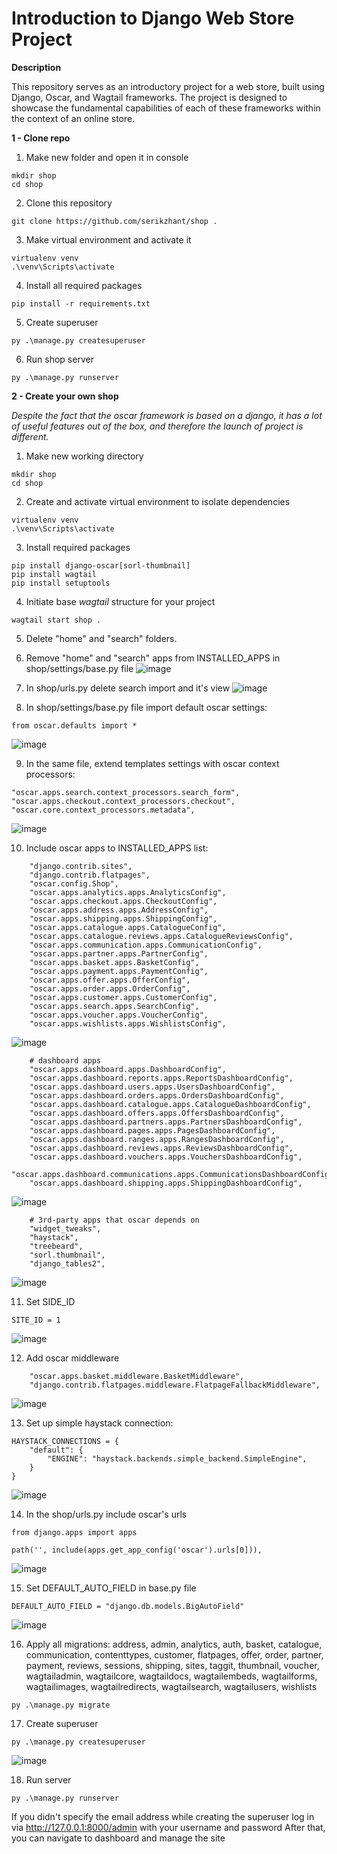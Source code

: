 # Introduction to Django Web Store Project
**Description**

This repository serves as an introductory project for a web store, built using Django, Oscar, and Wagtail frameworks. 
The project is designed to showcase the fundamental capabilities of each of these frameworks within the context of an online store.

**1 - Clone repo**
  1. Make new folder and open it in console
```
mkdir shop
cd shop
```
  2. Clone this repository
```
git clone https://github.com/serikzhant/shop .
```
  3. Make virtual environment and activate it
```
virtualenv venv
.\venv\Scripts\activate
```
  4. Install all required packages
```
pip install -r requirements.txt
```
  5. Create superuser
```
py .\manage.py createsuperuser
```
  6. Run shop server
```
py .\manage.py runserver    
```
**2 - Create your own shop**

_Despite the fact that the oscar framework is based on a django, it has a lot of useful features out of the box, and therefore the launch of project is different._
  1. Make new working directory
```
mkdir shop
cd shop
```
  2. Create and activate virtual environment to isolate dependencies
```
virtualenv venv
.\venv\Scripts\activate
```
  3. Install required packages
```
pip install django-oscar[sorl-thumbnail]
pip install wagtail
pip install setuptools
```
  4. Initiate base _wagtail_ structure for your project
```
wagtail start shop .
```
  5. Delete "home" and "search" folders.
  
  6. Remove "home" and "search" apps from INSTALLED_APPS in shop/settings/base.py file
![image](https://github.com/serikzhant/shop/assets/138390123/16e2efce-298b-4969-a44b-214c1e149a98)

  7. In shop/urls.py delete search import and it's view
![image](https://github.com/serikzhant/shop/assets/138390123/340480b6-afb8-488f-bf11-395caf1e7ea7)

  8. In shop/settings/base.py file import default oscar settings:
```
from oscar.defaults import *
```
![image](https://github.com/serikzhant/shop/assets/138390123/f0dfcf78-0306-4945-ad76-f02fb01f4656)
 
  9. In the same file, extend templates settings with oscar context processors:
```
"oscar.apps.search.context_processors.search_form",
"oscar.apps.checkout.context_processors.checkout",
"oscar.core.context_processors.metadata",
```
![image](https://github.com/serikzhant/shop/assets/138390123/e40312a6-b897-4559-becb-269004bfc75d)


  10. Include oscar apps to INSTALLED_APPS list:
```
    "django.contrib.sites",
    "django.contrib.flatpages",
    "oscar.config.Shop",
    "oscar.apps.analytics.apps.AnalyticsConfig",
    "oscar.apps.checkout.apps.CheckoutConfig",
    "oscar.apps.address.apps.AddressConfig",
    "oscar.apps.shipping.apps.ShippingConfig",
    "oscar.apps.catalogue.apps.CatalogueConfig",
    "oscar.apps.catalogue.reviews.apps.CatalogueReviewsConfig",
    "oscar.apps.communication.apps.CommunicationConfig",
    "oscar.apps.partner.apps.PartnerConfig",
    "oscar.apps.basket.apps.BasketConfig",
    "oscar.apps.payment.apps.PaymentConfig",
    "oscar.apps.offer.apps.OfferConfig",
    "oscar.apps.order.apps.OrderConfig",
    "oscar.apps.customer.apps.CustomerConfig",
    "oscar.apps.search.apps.SearchConfig",
    "oscar.apps.voucher.apps.VoucherConfig",
    "oscar.apps.wishlists.apps.WishlistsConfig",
```
![image](https://github.com/serikzhant/shop/assets/138390123/ef6cb540-1d5a-41b3-a7d0-a2b759f23ca0)

```
    # dashboard apps
    "oscar.apps.dashboard.apps.DashboardConfig",
    "oscar.apps.dashboard.reports.apps.ReportsDashboardConfig",
    "oscar.apps.dashboard.users.apps.UsersDashboardConfig",
    "oscar.apps.dashboard.orders.apps.OrdersDashboardConfig",
    "oscar.apps.dashboard.catalogue.apps.CatalogueDashboardConfig",
    "oscar.apps.dashboard.offers.apps.OffersDashboardConfig",
    "oscar.apps.dashboard.partners.apps.PartnersDashboardConfig",
    "oscar.apps.dashboard.pages.apps.PagesDashboardConfig",
    "oscar.apps.dashboard.ranges.apps.RangesDashboardConfig",
    "oscar.apps.dashboard.reviews.apps.ReviewsDashboardConfig",
    "oscar.apps.dashboard.vouchers.apps.VouchersDashboardConfig",
    "oscar.apps.dashboard.communications.apps.CommunicationsDashboardConfig",
    "oscar.apps.dashboard.shipping.apps.ShippingDashboardConfig",
```
![image](https://github.com/serikzhant/shop/assets/138390123/eb793afc-d2a8-4f11-b1fb-a84865c663b8)

```
    # 3rd-party apps that oscar depends on
    "widget_tweaks",
    "haystack",
    "treebeard",
    "sorl.thumbnail",
    "django_tables2",
```
![image](https://github.com/serikzhant/shop/assets/138390123/652b5b59-876c-49c1-9f2b-356250a32670)

  11. Set SIDE_ID
```
SITE_ID = 1
```
![image](https://github.com/serikzhant/shop/assets/138390123/1979b00f-039c-4fc1-abdf-205862927eb0)

  12. Add oscar middleware
```
    "oscar.apps.basket.middleware.BasketMiddleware",
    "django.contrib.flatpages.middleware.FlatpageFallbackMiddleware",
```
![image](https://github.com/serikzhant/shop/assets/138390123/66ca635f-a5d5-48e1-b666-e48d531a78c0)

  13. Set up simple haystack connection:
```
HAYSTACK_CONNECTIONS = {
    "default": {
        "ENGINE": "haystack.backends.simple_backend.SimpleEngine",
    }
}
```
![image](https://github.com/serikzhant/shop/assets/138390123/35368d31-19be-4fcb-bc94-bf8768e9448a)

  14. In the shop/urls.py include oscar's urls
```
from django.apps import apps

path('', include(apps.get_app_config('oscar').urls[0])),
```
![image](https://github.com/serikzhant/shop/assets/138390123/ae196352-2deb-482d-b09f-23d3b8d4ce60)

  15. Set DEFAULT_AUTO_FIELD in base.py file
```
DEFAULT_AUTO_FIELD = "django.db.models.BigAutoField"
```
![image](https://github.com/serikzhant/shop/assets/138390123/3a6ded07-cfc5-4460-928d-655e6858e154)

  16. Apply all migrations: address, admin, analytics, auth, basket, catalogue, communication, contenttypes, customer, flatpages, offer, order, partner, payment, reviews, 
sessions, shipping, sites, taggit, thumbnail, voucher, wagtailadmin, wagtailcore, wagtaildocs, wagtailembeds, wagtailforms, wagtailimages, wagtailredirects, wagtailsearch, wagtailusers, wishlists
```
py .\manage.py migrate
```

  17. Create superuser
```
py .\manage.py createsuperuser
```
![image](https://github.com/serikzhant/shop/assets/138390123/2ab097b1-75f1-4acb-92f5-0d9d097c04b3)

  18. Run server
```
py .\manage.py runserver
```

If you didn't specify the email address while creating the superuser log in via http://127.0.0.1:8000/admin with your username and password
After that, you can navigate to dashboard and manage the site
